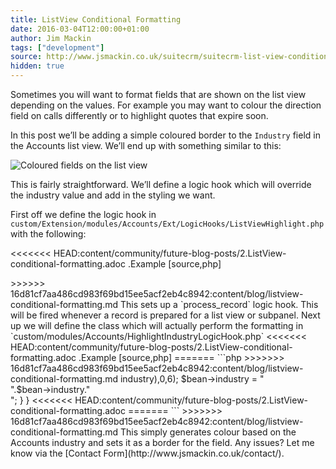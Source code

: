 ```yaml
---
title: ListView Conditional Formatting
date: 2016-03-04T12:00:00+01:00
author: Jim Mackin
tags: ["development"]
source: http://www.jsmackin.co.uk/suitecrm/suitecrm-list-view-conditional-formatting/
hidden: true
---
```


Sometimes you will want to format fields that are shown on the list view
depending on the values. For example you may want to colour the
direction field on calls differently or to highlight quotes that expire
soon.

In this post we’ll be adding a simple coloured border to the
`Industry` field in the Accounts list view. We’ll end up with
something similar to this:

![Coloured fields on the list view](/images/en/community/02IndustryColours.png)

This is fairly straightforward. We’ll define a logic hook which will
override the industry value and add in the styling we want.

First off we define the logic hook in
`custom/Extension/modules/Accounts/Ext/LogicHooks/ListViewHighlight.php`
with the following:

<<<<<<< HEAD:content/community/future-blog-posts/2.ListView-conditional-formatting.adoc
.Example
[source,php]
<?php
$hook_array['process_record'][] = Array(1, 'Highlight account industry', 'custom/modules/Accounts/HighlightIndustryLogicHook.php','HighlightIndustryLogicHook', 'highlightIndustry');
=======
```php
<?php
$hook_array['process_record'][] = Array(1, 'Highlight account industry', 'custom/modules/Accounts/HighlightIndustryLogicHook.php','HighlightIndustryLogicHook', 'highlightIndustry');
```
>>>>>>> 16d81cf7aa486cd983f69bd15ee5acf2eb4c8942:content/blog/listview-conditional-formatting.md

This sets up a `process_record` logic hook. This will be fired whenever
a record is prepared for a list view or subpanel.

Next up we will define the class which will actually perform the
formatting in `custom/modules/Accounts/HighlightIndustryLogicHook.php`

<<<<<<< HEAD:content/community/future-blog-posts/2.ListView-conditional-formatting.adoc
.Example
[source,php]
=======
```php
>>>>>>> 16d81cf7aa486cd983f69bd15ee5acf2eb4c8942:content/blog/listview-conditional-formatting.md
<?php
class HighlightIndustryLogicHook{

    public function highlightIndustry(SugarBean $bean, $event, $arguments){
        $colour = substr(md5($bean->industry),0,6);
        $bean->industry = "<div style='border: solid 5px #$colour;'>".$bean->industry."</div>";
    }
}
<<<<<<< HEAD:content/community/future-blog-posts/2.ListView-conditional-formatting.adoc
=======
```
>>>>>>> 16d81cf7aa486cd983f69bd15ee5acf2eb4c8942:content/blog/listview-conditional-formatting.md

This simply generates colour based on the Accounts industry and sets it
as a border for the field.

Any issues? Let me know via the [Contact Form](http://www.jsmackin.co.uk/contact/).
